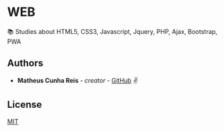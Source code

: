 # WEB

:books:&nbsp;Studies about HTML5, CSS3, Javascript, Jquery, PHP, Ajax, Bootstrap, PWA 

## Authors

* **Matheus Cunha Reis** - *creator* - [GitHub](https://github.com/matheuscr30) ✌

## License
[MIT](https://choosealicense.com/licenses/mit/)
